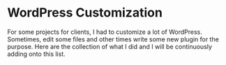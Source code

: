 # WordPress Customization

For some projects for clients, I had to customize a lot of WordPress. Sometimes, edit some files and other times write some new plugin for the purpose. Here are the collection of what I did and I will be continuously adding onto this list.

